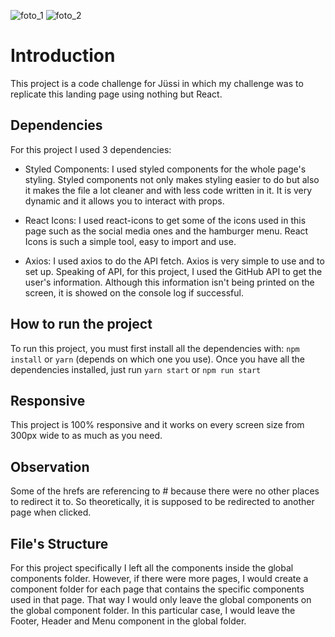 ![foto_1](https://user-images.githubusercontent.com/67983948/112389961-54e23b80-8cd4-11eb-8a06-43b3a41808aa.png)
![foto_2](https://user-images.githubusercontent.com/67983948/112389985-5ad81c80-8cd4-11eb-8a92-5d57203a65a1.png)
# Introduction

This project is a code challenge for Jüssi in which my challenge was to replicate this landing page using nothing but React.

## Dependencies

For this project I used 3 dependencies:

- Styled Components: I used styled components for the whole page's styling.
  Styled components not only makes styling easier to do but also it makes the file a lot cleaner and with less code written in it. It is very dynamic and it allows you to interact with props.

- React Icons: I used react-icons to get some of the icons used in this page such as the social media ones and the hamburger menu.
  React Icons is such a simple tool, easy to import and use.

- Axios: I used axios to do the API fetch. Axios is very simple to use and to set up.
  Speaking of API, for this project, I used the GitHub API to get the user's information.
  Although this information isn't being printed on the screen, it is showed on the console log if successful.

## How to run the project

To run this project, you must first install all the dependencies with:
`npm install` or `yarn` (depends on which one you use).
Once you have all the dependencies installed, just run `yarn start` or `npm run start`

## Responsive

This project is 100% responsive and it works on every screen size from 300px wide to as much as you need.

## Observation

Some of the hrefs are referencing to # because there were no other places to redirect it to.
So theoretically, it is supposed to be redirected to another page when clicked.

## File's Structure

For this project specifically I left all the components inside the global components folder.
However, if there were more pages, I would create a component folder for each page that contains the specific components used in that page. That way I would only leave the global components on the global component folder. In this particular case, I would leave the Footer, Header and Menu component in the global folder.
